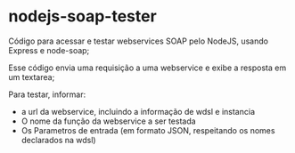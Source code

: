 # nodejs-soap-tester

Código para acessar e testar webservices SOAP pelo NodeJS, usando Express e node-soap;

Esse código envia uma requisição a uma webservice e exibe a resposta em um textarea;

Para testar, informar:

<ul>
<li> a url da webservice, incluindo a informação de wdsl e instancia </li>
<li> O nome da função da webservice a ser testada </li>
<li> Os Parametros de entrada (em formato JSON, respeitando os nomes declarados na wdsl)</li>
</ul>

